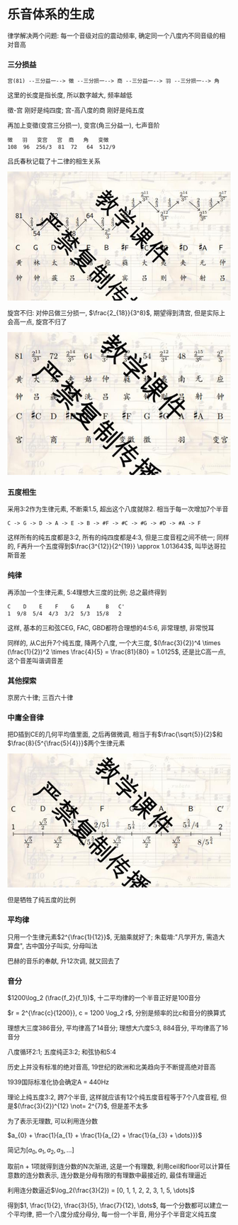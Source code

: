 # 乐音体系的生成

律学解决两个问题: 每一个音级对应的震动频率, 确定同一个八度内不同音级的相对音高

### 三分损益

```text
宫(81) --三分益一--> 徵 --三分损一--> 商 --三分益一--> 羽 --三分损一--> 角
```

这里的长度是指长度, 所以数字越大, 频率越低

徵-宫 刚好是纯四度; 宫-高八度的商 刚好是纯五度

再加上变徵(变宫三分损一), 变宫(角三分益一), 七声音阶

```text
徵   羽   变宫   宫  商   角   变徵
108  96  256/3  81  72   64  512/9
```

吕氏春秋记载了十二律的相生关系

![](./temperment_lv.jpg)

旋宫不归: 对仲吕做三分损一, $\frac{2_{18}}{3^8}$, 期望得到清宫, 但是实际上会高一点, 旋宫不归了

![](./temperment_lv_2.jpg)

### 五度相生

采用3:2作为生律元素, 不断乘1.5, 超出这个八度就除2. 相当于每一次增加7个半音

```text
C -> G -> D -> A -> E -> B -> #F -> #C -> #G -> #D -> #A -> F
```

这样所有的纯五度都是3:2, 所有的纯四度都是4:3, 但是三度音程之间不统一; 同样的, F再升一个五度得到$\frac{3^{12}}{2^{19}} \approx 1.013643$, 叫毕达哥拉斯音差

### 纯律

再添加一个生律元素, 5:4理想大三度的比例; 总之最终得到

```text
C    D    E    F    G    A     B   C'
1  9/8  5/4  4/3  3/2  5/3  15/8   2
```

这样, 基本的三和弦CEG, FAC, GBD都符合理想的4:5:6, 非常理想, 非常悦耳

同样的, 从C出升7个纯五度, 降两个八度, 一个大三度, $(\frac{3}{2})^4 \times (\frac{1}{2})^2 \times \frac{4}{5} = \frac{81}{80} = 1.0125$, 还是比C高一点, 这个音差叫谐调音差

### 其他探索

京房六十律; 三百六十律

### 中庸全音律

把D插到CE的几何平均值里面, 之后再做微调, 相当于有$\frac{\sqrt{5}}{2}$和$\frac{8}{5^{\frac{5}{4}}}$两个生律元素

![](./temperment_mean.jpg)

但是牺牲了纯五度的比例

### 平均律

只用一个生律元素$2^{\frac{1}{12}}$, 无脑乘就好了; 朱载堉:"凡学开方, 需造大算盘", 古中国分子叫实, 分母叫法

巴赫的音乐的奉献, 升12次调, 就又回去了

### 音分

$1200\log_2 (\frac{f_2}{f_1})$, 十二平均律的一个半音正好是100音分

$r = 2^{\frac{c}{1200}}, c = 1200 \log_2 r$, 分别是频率的比c和音分的换算式

理想大三度386音分, 平均律高了14音分; 理想大六度5:3, 884音分, 平均律高了16音分

八度循环2:1; 五度纯正3:2; 和弦协和5:4

历史上并没有标准的绝对音高, 19世纪的欧洲和北美趋向于不断提高绝对音高

1939国际标准化协会确定A = 440Hz

理论上纯五度3:2, 跨7个半音, 这样就应该有12个纯五度音程等于7个八度音程, 但是$(\frac{3}{2})^{12} \not= 2^{7}$, 但是差不太多

为了表示无理数, 可以利用连分数

$a_{0} + \frac{1}{a_{1} + \frac{1}{a_{2} + \frac{1}{a_{3} + \dots}}}$

简记为$[a_0, a_1, a_2, a_3, \dots]$

取前n + 1项就得到连分数的N次渐进, 这是一个有理数, 利用ceil和floor可以计算任意数的连分数表示, 连分数是分母有限的有理数中最接近的, 最佳有理逼近

利用连分数逼近$\log_2(\frac{3}{2}) = [0, 1, 1, 2, 2, 3, 1, 5, \dots]$

得到$1, \frac{1}{2}, \frac{3}{5}, \frac{7}{12}, \dots$, 每一个分数都可以建立一个平均律, 把一个八度分成分母分, 每一份一个半音, 用分子个半音定义纯五度
